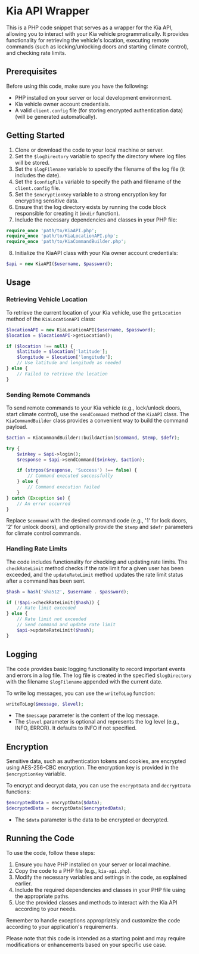 # Kia API Wrapper

This is a PHP code snippet that serves as a wrapper for the Kia API, allowing you to interact with your Kia vehicle programmatically. It provides functionality for retrieving the vehicle's location, executing remote commands (such as locking/unlocking doors and starting climate control), and checking rate limits.

## Prerequisites

Before using this code, make sure you have the following:

- PHP installed on your server or local development environment.
- Kia vehicle owner account credentials.
- A valid `client.config` file (for storing encrypted authentication data) (will be generated automatically).

## Getting Started

1. Clone or download the code to your local machine or server.
2. Set the `$logDirectory` variable to specify the directory where log files will be stored.
3. Set the `$logFilename` variable to specify the filename of the log file (it includes the date).
4. Set the `$configFile` variable to specify the path and filename of the `client.config` file.
5. Set the `$encryptionKey` variable to a strong encryption key for encrypting sensitive data.
6. Ensure that the log directory exists by running the code block responsible for creating it (`mkdir` function).
7. Include the necessary dependencies and classes in your PHP file:

```php
require_once 'path/to/KiaAPI.php';
require_once 'path/to/KiaLocationAPI.php';
require_once 'path/to/KiaCommandBuilder.php';
```

8. Initialize the KiaAPI class with your Kia owner account credentials:

```php
$api = new KiaAPI($username, $password);
```

## Usage

### Retrieving Vehicle Location

To retrieve the current location of your Kia vehicle, use the `getLocation` method of the `KiaLocationAPI` class:

```php
$locationAPI = new KiaLocationAPI($username, $password);
$location = $locationAPI->getLocation();

if ($location !== null) {
    $latitude = $location['latitude'];
    $longitude = $location['longitude'];
    // Use latitude and longitude as needed
} else {
    // Failed to retrieve the location
}
```

### Sending Remote Commands

To send remote commands to your Kia vehicle (e.g., lock/unlock doors, start climate control), use the `sendCommand` method of the `KiaAPI` class. The `KiaCommandBuilder` class provides a convenient way to build the command payload.

```php
$action = KiaCommandBuilder::buildAction($command, $temp, $defr);

try {
    $vinkey = $api->login();
    $response = $api->sendCommand($vinkey, $action);

    if (strpos($response, 'Success') !== false) {
        // Command executed successfully
    } else {
        // Command execution failed
    }
} catch (Exception $e) {
    // An error occurred
}
```

Replace `$command` with the desired command code (e.g., '1' for lock doors, '2' for unlock doors), and optionally provide the `$temp` and `$defr` parameters for climate control commands.

### Handling Rate Limits

The code includes functionality for checking and updating rate limits. The `checkRateLimit` method checks if the rate limit for a given user has been exceeded, and the `updateRateLimit` method updates the rate limit status after a command has been sent.

```php
$hash = hash('sha512', $username . $password);

if (!$api->checkRateLimit($hash)) {
    // Rate limit exceeded
} else {
    // Rate limit not exceeded
    // Send command and update rate limit
    $api->updateRateLimit($hash);
}
```

## Logging

The code provides basic logging functionality to record important events and errors in a log file. The log file is created in the specified `$logDirectory` with the filename `$logFilename` appended with the current date.

To write log messages, you can use the `writeToLog` function:

```php
writeToLog($message, $level);
```

- The `$message` parameter is the content of the log message.
- The `$level` parameter is optional and represents the log level (e.g., INFO, ERROR). It defaults to INFO if not specified.

## Encryption

Sensitive data, such as authentication tokens and cookies, are encrypted using AES-256-CBC encryption. The encryption key is provided in the `$encryptionKey` variable.

To encrypt and decrypt data, you can use the `encryptData` and `decryptData` functions:

```php
$encryptedData = encryptData($data);
$decryptedData = decryptData($encryptedData);
```

- The `$data` parameter is the data to be encrypted or decrypted.

## Running the Code

To use the code, follow these steps:

1. Ensure you have PHP installed on your server or local machine.
2. Copy the code to a PHP file (e.g., `kia-api.php`).
3. Modify the necessary variables and settings in the code, as explained earlier.
4. Include the required dependencies and classes in your PHP file using the appropriate paths.
5. Use the provided classes and methods to interact with the Kia API according to your needs.

Remember to handle exceptions appropriately and customize the code according to your application's requirements.

Please note that this code is intended as a starting point and may require modifications or enhancements based on your specific use case.

